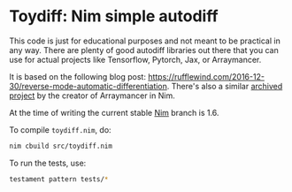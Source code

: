 # Toydiff: Nim simple autodiff

This code is just for educational purposes and not meant to be practical in any
way. There are plenty of good autodiff libraries out there that you can use for
actual projects like Tensorflow, Pytorch, Jax, or Arraymancer.

It is based on the following blog post:
https://rufflewind.com/2016-12-30/reverse-mode-automatic-differentiation.
There's also a similar [archived project](https://github.com/mratsim/nim-rmad)
by the creator of Arraymancer in Nim.

At the time of writing the current stable [Nim](https://nim-lang.org) branch
is 1.6.

To compile `toydiff.nim`, do:

```sh
nim cbuild src/toydiff.nim
```

To run the tests, use:

```sh
testament pattern tests/*
```
